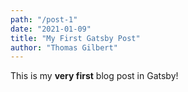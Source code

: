 ```yaml
---
path: "/post-1"
date: "2021-01-09"
title: "My First Gatsby Post"
author: "Thomas Gilbert"
---
```


This is my **very first** blog post in Gatsby!
